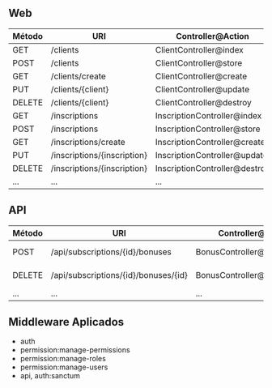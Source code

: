 ## Web
| Método | URI                                 | Controller@Action                | Middleware         |
|--------|-------------------------------------|----------------------------------|--------------------|
| GET    | /clients                           | ClientController@index           | auth               |
| POST   | /clients                           | ClientController@store           | auth               |
| GET    | /clients/create                    | ClientController@create          | auth               |
| PUT    | /clients/{client}                  | ClientController@update          | auth               |
| DELETE | /clients/{client}                  | ClientController@destroy         | auth               |
| GET    | /inscriptions                      | InscriptionController@index      | auth               |
| POST   | /inscriptions                      | InscriptionController@store      | auth               |
| GET    | /inscriptions/create               | InscriptionController@create     | auth               |
| PUT    | /inscriptions/{inscription}        | InscriptionController@update     | auth               |
| DELETE | /inscriptions/{inscription}        | InscriptionController@destroy    | auth               |
| ...    | ...                                | ...                              | ...                |

## API
| Método | URI                                 | Controller@Action                | Middleware         |
|--------|-------------------------------------|----------------------------------|--------------------|
| POST   | /api/subscriptions/{id}/bonuses     | BonusController@store/update     | api, auth:sanctum  |
| DELETE | /api/subscriptions/{id}/bonuses/{id}| BonusController@destroy          | api, auth:sanctum  |
| ...    | ...                                | ...                              | ...                |

## Middleware Aplicados
- auth
- permission:manage-permissions
- permission:manage-roles
- permission:manage-users
- api, auth:sanctum
